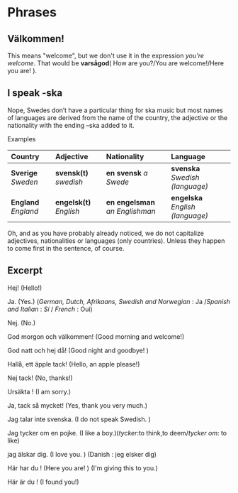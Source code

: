 # Phrases

## Välkommen!

This means "welcome", but we don't use it in the expression _you're welcome_. That would be **varsågod**\( How are you?/You are welcome!/Here you are! \).

## I speak -ska

Nope, Swedes don’t have a particular thing for ska music but most names of languages are derived from the name of the country, the adjective or the nationality with the ending –ska added to it.

Examples

| Country | Adjective | Nationality | Language |
| :--- | :--- | :--- | :--- |
| **Sverige** _Sweden_ | **svensk\(t\)** _swedish_ | **en svensk** _a Swede_ | **svenska** _Swedish \(language\)_ |
| **England** _England_ | **engelsk\(t\)** _English_ | **en engelsman** _an Englishman_ | **engelska** _English \(language\)_ |

Oh, and as you have probably already noticed, we do not capitalize adjectives, nationalities or languages \(only countries\). Unless they happen to come first in the sentence, of course.

## Excerpt

Hej! \(Hello!\)

Ja. \(Yes.\) \(_German, Dutch, Afrikaans, Swedish and Norwegian_ : Ja /_Spanish and Italian_ : _Sí_ / _French_ : Oui\)

Nej. \(No.\)

God morgon och välkommen! \(Good morning and welcome!\)

God natt och hej då! \(Good night and goodbye! \)

Hallå, ett äpple tack! \(Hello, an apple please!\)

Nej tack! \(No, thanks!\)

Ursäkta ! \(I am sorry.\)

Ja, tack så mycket! \(Yes, thank you very much.\)

Jag talar inte svenska. \(I do not speak Swedish. \)

Jag tycker om en pojke. \(I like a boy.\)\(_tycker_:to think,to deem/_tycker om_: to like\)

jag älskar dig. \(I love you. \) \(Danish : jeg elsker dig\)

Här har du ! \(Here you are! \) \(I'm giving this to you.\)

Här är du ! \(I found you!\)

